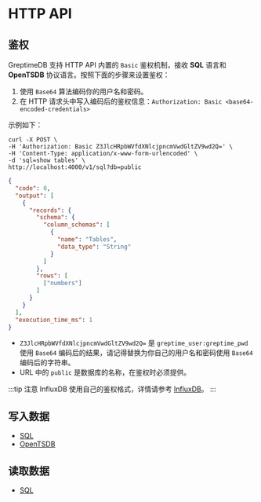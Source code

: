 # HTTP API

## 鉴权

GreptimeDB 支持 HTTP API 内置的 `Basic` 鉴权机制，接收 **SQL** 语言和 **OpenTSDB** 协议语言。按照下面的步骤来设置鉴权：

1. 使用 `Base64` 算法编码你的用户名和密码。
2. 在 HTTP 请求头中写入编码后的鉴权信息：`Authorization: Basic <base64-encoded-credentials>`

示例如下：

```shell
curl -X POST \
-H 'Authorization: Basic Z3JlcHRpbWVfdXNlcjpncmVwdGltZV9wd2Q=' \
-H 'Content-Type: application/x-www-form-urlencoded' \
-d 'sql=show tables' \
http://localhost:4000/v1/sql?db=public
```

```json
{
  "code": 0,
  "output": [
    {
      "records": {
        "schema": {
          "column_schemas": [
            {
              "name": "Tables",
              "data_type": "String"
            }
          ]
        },
        "rows": [
          ["numbers"]
        ]
      }
    }
  ],
  "execution_time_ms": 1
}
```

* `Z3JlcHRpbWVfdXNlcjpncmVwdGltZV9wd2Q=` 是 `greptime_user:greptime_pwd` 使用 `Base64` 编码后的结果，请记得替换为你自己的用户名和密码使用 `Base64` 编码后的字符串。
* URL 中的 `public` 是数据库的名称，在鉴权时必须提供。

:::tip 注意
InfluxDB 使用自己的鉴权格式，详情请参考 [InfluxDB](./influxdb-line.md)。
:::

## 写入数据

* [SQL](../write-data/sql.md)
* [OpenTSDB](../write-data/opentsdb.md)

## 读取数据

* [SQL](../query-data/sql.md)
